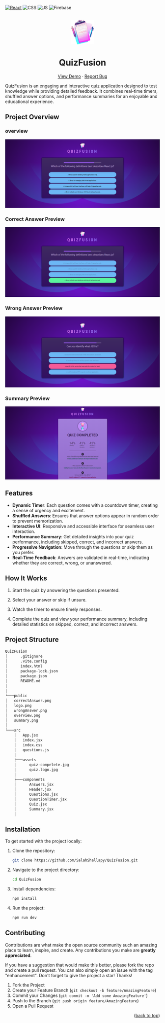 <div id="top"></div>

[![React](https://img.shields.io/badge/react-%2320232a.svg?style=for-the-badge&logo=react&logoColor=%2361DAFB)](https://react.dev/)
![CSS](https://img.shields.io/badge/CSS3-1572B6?style=for-the-badge&logo=css3&logoColor=white)
![JS](https://img.shields.io/badge/JavaScript-F7DF1E?style=for-the-badge&logo=javascript&logoColor=black)
![Firebase](https://img.shields.io/badge/firebase-%23039BE5.svg?style=for-the-badge&logo=firebase)

<!-- PROJECT LOGO -->
<br />
<div align="center">
  <a href="https://quizfusion-ddf8e.web.app/">
    <img src="./public/quiz-logo.png" alt="Logo" height="80"  >
  </a>
  <h1 align="center">QuizFusion</h1>

  <p align="center">
    <a href="https://quizfusion-ddf8e.web.app/">View Demo</a>
    ·
    <a href="https://github.com/SalahShallapy/QuizFusion/issues">Report Bug</a>
  </p>
</div>

QuizFusion is an engaging and interactive quiz application designed to test knowledge while providing detailed feedback. It combines real-time timers, shuffled answer options, and performance summaries for an enjoyable and educational experience.

## Project Overview

### overview

![Project OverView](./public/overview.png)

### Correct Answer Preview

![Delete Form](./public/correctAnswer.png)

### Wrong Answer Preview

![Delete Form](./public/wrongAnswer.png)

### Summary Preview

![Delete Form](./public/summary.png)

## Features

- **Dynamic Timer**: Each question comes with a countdown timer, creating a sense of urgency and excitement.
- **Shuffled Answers**: Ensures that answer options appear in random order to prevent memorization.
- **Interactive UI**: Responsive and accessible interface for seamless user interaction.
- **Performance Summary**: Get detailed insights into your quiz performance, including skipped, correct, and incorrect answers.
- **Progressive Navigation**: Move through the questions or skip them as you prefer.
- **Real-Time Feedback**: Answers are validated in real-time, indicating whether they are correct, wrong, or unanswered.

## How It Works

1. Start the quiz by answering the questions presented.

2. Select your answer or skip if unsure.

3. Watch the timer to ensure timely responses.

4. Complete the quiz and view your performance summary, including detailed statistics on skipped, correct, and incorrect answers.

## Project Structure

```
QuizFusion
│      .gitignore
│      .vite.config
│      index.html
│      package-lock.json
│      package.json
│      README.md
│
│
└───public
│   correctAnswer.png
│   logo.png
│   wrongAnswer.png
│   overview.png
│   summary.png
│
└───src
    │   App.jsx
    │   index.jsx
    │   index.css
    │   questions.js
    │
    ├───assets
    │      quiz-compelete.jpg
    │      quiz.logo.jpg
    │
    ├───components
    │      Answers.jsx
    │      Header.jsx
    │      Questions.jsx
    │      QuestionTimer.jsx
    │      Quiz.jsx
    │      Summary.jsx
    │
```

## Installation

To get started with the project locally:

1. Clone the repository:
   ```bash
   git clone https://github.com/SalahShallapy/QuizFusion.git
   ```
2. Navigate to the project directory:
   ```bash
   cd QuizFusion
   ```
3. Install dependencies:
   ```bash
   npm install
   ```
4. Run the project:

   ```bash
   npm run dev
   ```

## Contributing

Contributions are what make the open source community such an amazing place to learn, inspire, and create. Any contributions you make are **greatly appreciated**.

If you have a suggestion that would make this better, please fork the repo and create a pull request. You can also simply open an issue with the tag "enhancement".
Don't forget to give the project a star! Thanks!

1.  Fork the Project
2.  Create your Feature Branch (`git checkout -b feature/AmazingFeature`)
3.  Commit your Changes (`git commit -m 'Add some AmazingFeature'`)
4.  Push to the Branch (`git push origin feature/AmazingFeature`)
5.  Open a Pull Request

   <p align="right">(<a href="#top">back to top</a>)</p>
